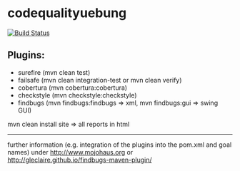 # codequalityuebung 

[![Build Status](https://travis-ci.org/mlevental/codequalityuebung.svg?branch=master)](https://travis-ci.org/mlevental/codequalityuebung)

## Plugins:
+ surefire (mvn clean test)
+ failsafe (mvn clean integration-test or mvn clean verify)
+ cobertura (mvn cobertura:cobertura)
+ checkstyle (mvn checkstyle:checkstyle)
+ findbugs (mvn findbugs:findbugs => xml, mvn findbugs:gui => swing GUI)

mvn clean install site => all reports in html

------------------------------------

further information (e.g. integration of the plugins into the pom.xml and goal names) under http://www.mojohaus.org or http://gleclaire.github.io/findbugs-maven-plugin/
